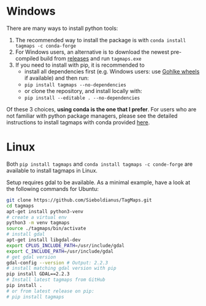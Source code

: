 # Windows

There are many ways to install python tools:

1. The recommended way to install the package is with `conda install tagmaps -c conda-forge`
2. For Windows users, an alternative is to download the newest pre-compiled build from [releases](../../releases) and run `tagmaps.exe`
3. If you need to install with pip, it is recommended to 
    - install all dependencies first (e.g. Windows users: use [Gohlke wheels](<https://www.lfd.uci.edu/~gohlke/pythonlibs/>) if available) and then run:
    - `pip install tagmaps --no-dependencies`
    - or clone the repository, and install locally with:
    - `pip install --editable . --no-dependencies`

Of these 3 choices, **using conda is the one that I prefer**. For users who are not familiar with python package managers, please see the detailed instructions to install tagmaps with conda provided [here](../user-guide/installation/).

# Linux

Both `pip install tagmaps` and `conda install tagmaps -c conde-forge` are available to install tagmaps in Linux.

Setup requires gdal to be available. As a minimal example, have a look at the following commands for Ubuntu:

```bash
git clone https://github.com/Sieboldianus/TagMaps.git
cd tagmaps
apt-get install python3-venv
# create a virtual env
python3 -m venv tagmaps
source ./tagmaps/bin/activate
# install gdal
apt-get install libgdal-dev
export CPLUS_INCLUDE_PATH=/usr/include/gdal
export C_INCLUDE_PATH=/usr/include/gdal
# get gdal version
gdal-config --version # Output: 2.2.3
# install matching gdal version with pip
pip install GDAL==2.2.3
# Install latest tagmaps from GitHub
pip install .
# or from latest release on pip:
# pip install tagmaps
```